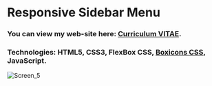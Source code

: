 # Responsive Sidebar Menu #
### You can view my web-site here: [Curriculum VITAE](https://zorger27.github.io). ###
### Technologies: HTML5, CSS3, FlexBox CSS, [Boxicons CSS](https://boxicons.com), JavaScript. ###
![Screen_5](https://user-images.githubusercontent.com/30940416/182499415-7871ebc5-b140-4a51-bd83-a834f1889f90.gif)
